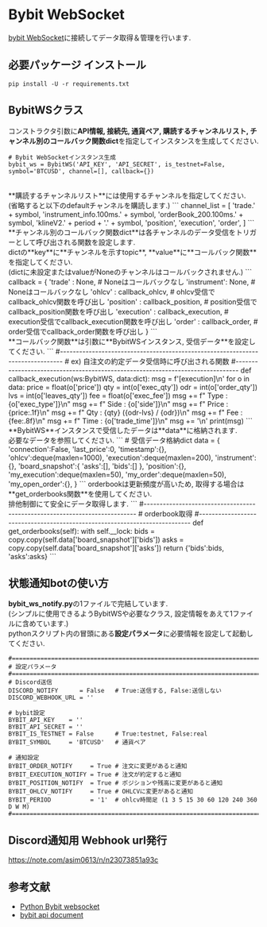 # Bybit WebSocket
[bybit WebSocket](https://bybit-exchange.github.io/docs/inverse/#t-websocket)に接続してデータ取得＆管理を行います.

## 必要パッケージ インストール
`pip install -U -r requirements.txt`

## BybitWSクラス
コンストラクタ引数に**API情報, 接続先, 通貨ペア, 購読するチャンネルリスト, チャンネル別のコールバック関数dict**を指定してインスタンスを生成してください.
```
# Bybit WebSocketインスタンス生成
bybit_ws = BybitWS('API_KEY', 'API_SECRET', is_testnet=False, symbol='BTCUSD', channel=[], callback={})
```
<br>
**購読するチャンネルリスト**には使用するチャンネルを指定してください.<br>
(省略すると以下のdefaultチャンネルを購読します.)
```
channel_list = [
    'trade.' + symbol,
    'instrument_info.100ms.' + symbol,
    'orderBook_200.100ms.' + symbol,
    'klineV2.' + period + '.' + symbol,
    'position',
    'execution',
    'order',
]
```
<br>
**チャンネル別のコールバック関数dict**は各チャンネルのデータ受信をトリガーとして呼び出される関数を設定します.<br>
dictの**key**に**チャンネルを示すtopic**, **value**に**コールバック関数**を指定してください.<br>
(dictに未設定またはvalueがNoneのチャンネルはコールバックされません.)
```
callback = {
    'trade'     : None,               # Noneはコールバックなし
    'instrument': None,               # Noneはコールバックなし
    'ohlcv'     : callback_ohlcv,     # ohlcv受信でcallback_ohlcv関数を呼び出し
    'position'  : callback_position,  # position受信でcallback_position関数を呼び出し
    'execution' : callback_execution, # execution受信でcallback_execution関数を呼び出し
    'order'     : callback_order,     # order受信でcallback_order関数を呼び出し
}
```
<br>
**コールバック関数**は引数に**BybitWSインスタンス, 受信データ**を設定してください.
```
#-------------------------------------------------------------------------------
# ex) 自注文の約定データ受信時に呼び出される関数
#-------------------------------------------------------------------------------
def callback_execution(ws:BybitWS, data:dict):
    msg = f'[execution]\n'
    for o in data:
        price = float(o['price'])
        qty = int(o['exec_qty'])
        odr = int(o['order_qty'])
        lvs = int(o['leaves_qty'])
        fee = float(o['exec_fee'])
        msg += f"  Type   : {o['exec_type']}\n"
        msg += f"  Side   : {o['side']}\n"
        msg += f"  Price  : {price:.1f}\n"
        msg += f"  Qty    : {qty} ({odr-lvs} / {odr})\n"
        msg += f"  Fee    : {fee:.8f}\n"
        msg += f"  Time   : {o['trade_time']}\n"
        msg += '\n'
    print(msg)
```
<br>
**BybitWS**インスタンスで受信したデータは**data**に格納されます.<br>
必要なデータを参照してください.
```
# 受信データ格納dict
data = {
    'connection':False,
    'last_price':0,
    'timestamp':{},
    'ohlcv':deque(maxlen=1000),
    'execution':deque(maxlen=200),
    'instrument':{},
    'board_snapshot':{
            'asks':[],
            'bids':[]
            },
    'position':{},
    'my_execution':deque(maxlen=50),
    'my_order':deque(maxlen=50),
    'my_open_order':{},
}
```
orderbookは更新頻度が高いため, 取得する場合は**get_orderbooks関数**を使用してください.<br>
排他制御にて安全にデータ取得します.
```
#---------------------------------------------------------------------------
# orderbook取得
#---------------------------------------------------------------------------
def get_orderbooks(self):
    with self.__lock:
        bids = copy.copy(self.data['board_snapshot']['bids'])
        asks = copy.copy(self.data['board_snapshot']['asks'])
    return {'bids':bids, 'asks':asks}
```

## 状態通知botの使い方
**bybit_ws_notify.py**の1ファイルで完結しています.<br>
(シンプルに使用できるようBybitWSや必要なクラス, 設定情報をあえて1ファイルに含めています.)<br>
pythonスクリプト内の冒頭にある**設定パラメータ**に必要情報を設定して起動してください.
```
#===============================================================================
# 設定パラメータ
#===============================================================================
# Discord送信
DISCORD_NOTIFY      = False   # True:送信する, False:送信しない
DISCORD_WEBHOOK_URL = ''

# bybit設定
BYBIT_API_KEY    = ''
BYBIT_API_SECRET = ''
BYBIT_IS_TESTNET = False      # True:testnet, False:real
BYBIT_SYMBOL     = 'BTCUSD'   # 通貨ペア

# 通知設定
BYBIT_ORDER_NOTIFY     = True # 注文に変更があると通知
BYBIT_EXECUTION_NOTIFY = True # 注文が約定すると通知
BYBIT_POSITION_NOTIFY  = True # ポジションや残高に変更があると通知
BYBIT_OHLCV_NOTIFY     = True # OHLCVに変更があると通知
BYBIT_PERIOD           = '1'  # ohlcv時間足 (1 3 5 15 30 60 120 240 360 D W M)
#===============================================================================
```

## Discord通知用 Webhook url発行
https://note.com/asim0613/n/n23073851a93c

## 参考文献
* [Python Bybit websocket](https://note.com/1one/n/n26615e8b5f76)
* [bybit api document](https://bybit-exchange.github.io/docs/inverse/#t-websocket)
